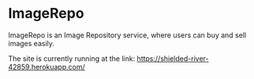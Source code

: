 ![]()

# ImageRepo
ImageRepo is an Image Repository service, where users can buy and sell images easily.

The site is currently running at the link: https://shielded-river-42859.herokuapp.com/
